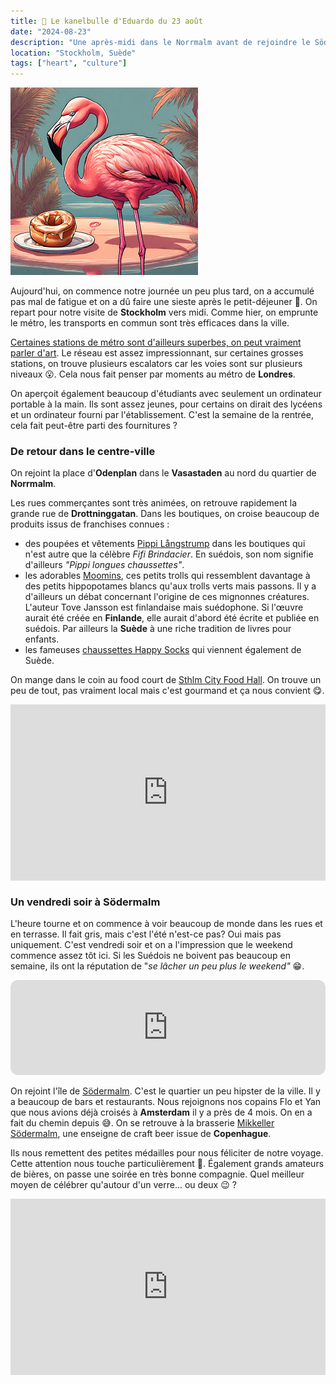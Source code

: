 ```yaml
---
title: 🥮 Le kanelbulle d'Eduardo du 23 août
date: "2024-08-23"
description: "Une après-midi dans le Norrmalm avant de rejoindre le Södermalm pour la soirée !"
location: "Stockholm, Suède"
tags: ["heart", "culture"]
---
```


![Kanelbullar d'Eduardo](../kanelbullar_eduardo.png)

Aujourd'hui, on commence notre journée un peu plus tard, on a accumulé pas mal de fatigue et on a dû faire une sieste après le petit-déjeuner 🤭. On repart pour notre visite de **Stockholm** vers midi. Comme hier, on emprunte le métro, les transports en commun sont très efficaces dans la ville.

[Certaines stations de métro sont d'ailleurs superbes, on peut vraiment parler d'art](https://handluggageonly.co.uk/8-of-the-best-metro-stations-to-find-stockholms-metro-art/). Le réseau est assez impressionnant, sur certaines grosses stations, on trouve plusieurs escalators car les voies sont sur plusieurs niveaux 😮. Cela nous fait penser par moments au métro de **Londres**.

On aperçoit également beaucoup d'étudiants avec seulement un ordinateur portable à la main. Ils sont assez jeunes, pour certains on dirait des lycéens et un ordinateur fourni par l'établissement. C'est la semaine de la rentrée, cela fait peut-être parti des fournitures ?

### De retour dans le centre-ville

On rejoint la place d'**Odenplan** dans le **Vasastaden** au nord du quartier de **Norrmalm**.

Les rues commerçantes sont très animées, on retrouve rapidement la grande rue de **Drottninggatan**. Dans les boutiques, on croise beaucoup de produits issus de franchises connues :

- des poupées et vêtements [Pippi Långstrump](https://sweden.se/culture/arts-design/pippi-longstocking) dans les boutiques qui n'est autre que la célèbre _Fifi Brindacier_. En suédois, son nom signifie d'ailleurs _"Pippi longues chaussettes"_.
- les adorables [Moomins](https://www.moomin.com/en/), ces petits trolls qui ressemblent davantage à des petits hippopotames blancs qu'aux trolls verts mais passons. Il y a d'ailleurs un débat concernant l'origine de ces mignonnes créatures. L'auteur Tove Jansson est finlandaise mais suédophone. Si l'œuvre aurait été créée en **Finlande**, elle aurait d'abord été écrite et publiée en suédois. Par ailleurs la **Suède** à une riche tradition de livres pour enfants.
- les fameuses [chaussettes Happy Socks](https://www.happysocks.com/eu/) qui viennent également de Suède.

On mange dans le coin au food court de [Sthlm City Food Hall](https://www.cityfoodhall.se/). On trouve un peu de tout, pas vraiment local mais c'est gourmand et ça nous convient 😋.

<div style="width: 100%; height: 0; position: relative; padding-bottom: 56%;"><iframe src="https://giphy.com/embed/tG3TehhMV92F2" style="top: 0; left: 0; width: 100%; height: 100%; position: absolute; border: 0;" allowfullscreen scrolling="no" allow="encrypted-media;" class="giphy-embed"></iframe></div>

### Un vendredi soir à Södermalm

L'heure tourne et on commence à voir beaucoup de monde dans les rues et en terrasse. Il fait gris, mais c'est l'été n'est-ce pas? Oui mais pas uniquement. C'est vendredi soir et on a l'impression que le weekend commence assez tôt ici. Si les Suédois ne boivent pas beaucoup en semaine, ils ont la réputation de "_se lâcher un peu plus le weekend"_ 😁.

<iframe style="border-radius:12px" src="https://open.spotify.com/embed/track/1tOE1dIyIjsfLJWiQ4ZRJW?utm_source=generator" width="100%" height="152" frameBorder="0" allow="autoplay; clipboard-write; encrypted-media; picture-in-picture" loading="lazy"></iframe>

On rejoint l'île de [Södermalm](https://www.visitstockholm.com/see-do/attractions/see-the-sights-of-sodermalm/). C'est le quartier un peu hipster de la ville. Il y a beaucoup de bars et restaurants. Nous rejoignons nos copains Flo et Yan que nous avions déjà croisés à **Amsterdam** il y a près de 4 mois. On en a fait du chemin depuis 😅. On se retrouve à la brasserie [Mikkeller Södermalm](https://www.visitstockholm.com/o/mikkeller-sodermalm/), une enseigne de craft beer issue de **Copenhague**.

Ils nous remettent des petites médailles pour nous féliciter de notre voyage. Cette attention nous touche particulièrement 🥲. Également grands amateurs de bières, on passe une soirée en très bonne compagnie. Quel meilleur moyen de célébrer qu'autour d'un verre... ou deux 😉 ?

<div style="width: 100%; height: 0; position: relative; padding-bottom: 56%;"><iframe src="https://giphy.com/embed/KYElw07kzDspaBOwf9" style="top: 0; left: 0; width: 100%; height: 100%; position: absolute; border: 0;" allowfullscreen scrolling="no" allow="encrypted-media;" class="giphy-embed"></iframe></div>
